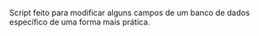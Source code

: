 Script feito para modificar alguns campos de um banco de dados específico de uma forma mais prática.

